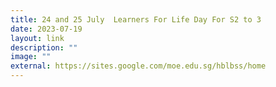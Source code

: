 ```yaml
---
title: 24 and 25 July  Learners For Life Day For S2 to 3
date: 2023-07-19
layout: link
description: ""
image: ""
external: https://sites.google.com/moe.edu.sg/hblbss/home
---
```

